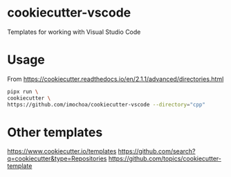 # cookiecutter-vscode
Templates for working with Visual Studio Code

# Usage

From https://cookiecutter.readthedocs.io/en/2.1.1/advanced/directories.html

```bash
pipx run \
cookiecutter \
https://github.com/imochoa/cookiecutter-vscode --directory="cpp"
```


# Other templates
https://www.cookiecutter.io/templates
https://github.com/search?q=cookiecutter&type=Repositories
https://github.com/topics/cookiecutter-template
